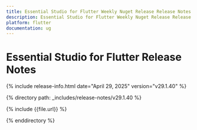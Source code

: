 ```yaml
---
title: Essential Studio for Flutter Weekly Nuget Release Release Notes  
description: Essential Studio for Flutter Weekly Nuget Release Release Notes  
platform: flutter
documentation: ug
---
```


# Essential Studio for Flutter  Release Notes  

{% include release-info.html date="April 29, 2025"  version="v29.1.40" %} 

{% directory path: _includes/release-notes/v29.1.40 %}

{% include {{file.url}} %}

{% enddirectory %}